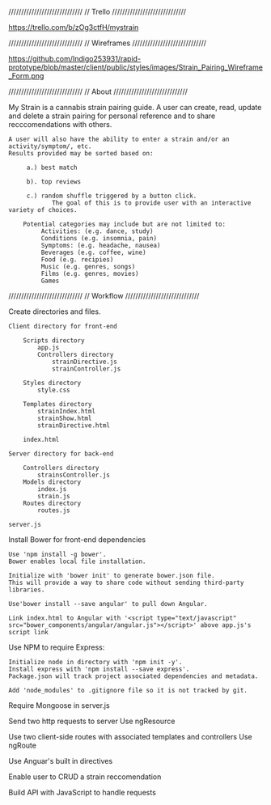 /////////////////////////////
// 		 Trello
/////////////////////////////

https://trello.com/b/zOg3ctfH/mystrain


/////////////////////////////
//  	Wireframes
/////////////////////////////

https://github.com/Indigo253931/rapid-prototype/blob/master/client/public/styles/images/Strain_Pairing_Wireframe_Form.png

/////////////////////////////
// 		 About
/////////////////////////////

My Strain is a cannabis strain pairing guide. 
	A user can create, read, update and delete a strain pairing for personal reference and to share recccomendations with others. 
 
 	A user will also have the ability to enter a strain and/or an activity/symptom/, etc. 
	Results provided may be sorted based on:

		 a.) best match 

		 b). top reviews

		 c.) random shuffle triggered by a button click.
		  		The goal of this is to provide user with an interactive variety of choices. 

		Potential categories may include but are not limited to:
			 Activities: (e.g. dance, study) 
			 Conditions (e.g. insomnia, pain)
			 Symptoms: (e.g. headache, nausea)
			 Beverages (e.g. coffee, wine)
			 Food (e.g. recipies)
			 Music (e.g. genres, songs)
			 Films (e.g. genres, movies)
			 Games 


/////////////////////////////
//  	Workflow
/////////////////////////////

Create directories and files.

	Client directory for front-end

		Scripts directory
			app.js
			Controllers directory
				strainDirective.js
				strainController.js

		Styles directory
			style.css

		Templates directory
			strainIndex.html
			strainShow.html
			strainDirective.html
			
		index.html

	Server directory for back-end

		Controllers directory
			strainsController.js
		Models directory
			index.js
			strain.js
		Routes directory
			routes.js

	server.js


Install Bower for front-end dependencies 
	
	Use 'npm install -g bower'. 
	Bower enables local file installation. 
	
	Initialize with 'bower init' to generate bower.json file. 
	This will provide a way to share code without sending third-party libraries.

	Use'bower install --save angular' to pull down Angular.

	Link index.html to Angular with '<script type="text/javascript" src="bower_components/angular/angular.js"></script>' above app.js's script link

Use NPM to require Express:
	
	Initialize node in directory with 'npm init -y'.
	Install express with 'npm install --save express'.
	Package.json will track project associated dependencies and metadata.
	
	Add 'node_modules' to .gitignore file so it is not tracked by git.

Require Mongoose in server.js

Send two http requests to server
	Use ngResource

Use two client-side routes with associated templates and controllers
	Use ngRoute

Use Anguar's built in directives

Enable user to CRUD a strain reccomendation

Build API with JavaScript to handle requests

